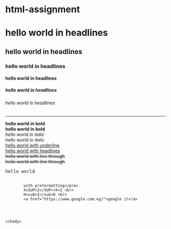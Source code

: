 # html-assignment
<!DOCTYPE html>
<html>
    <head>
        <title>hello world
        </title>
    </head>
    <body>
        <h1>hello world in headlines</h1> 
        <h2>hello world in headlines</h2> 
        <h3>hello world in headlines</h3> 
        <h4>hello world in headlines</h4> 
        <h5>hello world in headlines</h5> 
        <h6>hello world in headlines</h6> 
        <hr>
        <b>hello world in bold</b> <br>
        <strong>hello world in bold</strong> <br>
        <i>hello world in italic</i> <br>
        <em>hello world in italic</em> <br>
        <u>hello world with underline</u>  <br>
        <ins>hello world with headlines</ins>  <br>
        <strike>hello world with line through</strike>  <br>
        <del>hello world with line through</del>  <br>
        <pre>hello world
            
            
            
            with preformatting</pre>
            X<SUP>2</SUP>+X+2 <br>
            H<sub>2</sub>O <br>
            <a href="https://www.google.com.eg/">google it</a>




    </body>


</html>
